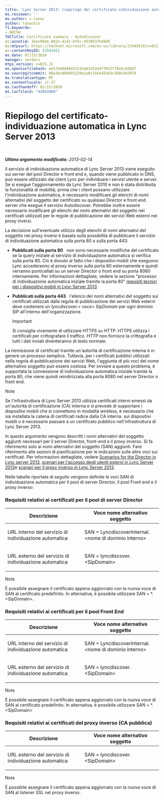 ```yaml
---
title: 'Lync Server 2013: riepilogo del certificato-individuazione automatica'
ms.reviewer: ''
ms.author: v-lanac
author: lanachin
f1.keywords:
- NOCSH
TOCTitle: Certificate summary - Autodiscover
ms:assetid: 16ac96bb-882a-4141-b75c-9530637548d9
ms:mtpsurl: https://technet.microsoft.com/en-us/library/JJ945616(v=OCS.15)
ms:contentKeyID: 51541451
ms.date: 07/23/2014
manager: serdars
mtps_version: v=OCS.15
ms.openlocfilehash: ae57440d4843151da61d24a9ff015778a5c65b07
ms.sourcegitcommit: 88a16c09dd91229e1a8c156445eb3c360c942978
ms.translationtype: MT
ms.contentlocale: it-IT
ms.lasthandoff: 02/15/2020
ms.locfileid: "42043988"
---
```

<div data-xmlns="http://www.w3.org/1999/xhtml">

<div class="topic" data-xmlns="http://www.w3.org/1999/xhtml" data-msxsl="urn:schemas-microsoft-com:xslt" data-cs="http://msdn.microsoft.com/">

<div data-asp="http://msdn2.microsoft.com/asp">

# <a name="certificate-summary---autodiscover-in-lync-server-2013"></a>Riepilogo del certificato-individuazione automatica in Lync Server 2013

</div>

<div id="mainSection">

<div id="mainBody">

<span> </span>

_**Ultimo argomento modificato:** 2013-02-14_

Il servizio di individuazione automatica di Lync Server 2013 viene eseguito sui server del pool Director e front end e, quando viene pubblicato in DNS, può essere utilizzato dai client Lync per individuare i servizi utente e server. Se si esegue l'aggiornamento da Lync Server 2010 e non è stata distribuita la funzionalità di mobilità, prima che i client possano utilizzare l'individuazione automatica, è necessario modificare gli elenchi di nomi alternativi del soggetto del certificato su qualsiasi Director e front end server che esegue il servizio Autodiscover. Potrebbe inoltre essere necessario modificare gli elenchi dei nomi alternativi del soggetto nei certificati utilizzati per le regole di pubblicazione dei servizi Web esterni nei proxy inversi.

La decisione sull'eventuale utilizzo degli elenchi di nomi alternativi del soggetto nei proxy inversi è basata sulla possibilità di pubblicare il servizio di individuazione automatica sulla porta 80 o sulla porta 443:

  - **Pubblicati sulla porta 80**   non sono necessarie modifiche del certificato se la query iniziale al servizio di individuazione automatica si verifica sulla porta 80. Ciò è dovuto al fatto che i dispositivi mobili che eseguono Lync accederanno al proxy inverso sulla porta 80 esternamente e quindi verranno ponticellati su un server Director o front end su porta 8080 internamente. Per informazioni dettagliate, vedere la sezione "processo di individuazione automatica iniziale tramite la porta 80" [requisiti tecnici per i dispositivi mobili in Lync Server 2013](lync-server-2013-technical-requirements-for-mobility.md).

  - **Pubblicati sulla porta 443**   l'elenco dei nomi alternativi del soggetto sui certificati utilizzati dalla regola di pubblicazione dei servizi Web esterni deve contenere un *lyncdiscover.\< voce\> SipDomain* per ogni dominio SIP all'interno dell'organizzazione.
    
    <div>
    

    > [!IMPORTANT]  
    > Si consiglia vivamente di utilizzare HTTPS su HTTP. HTTPS utilizza i certificati per crittografare il traffico. HTTP non fornisce la crittografia e tutti i dati inviati diventeranno di testo normale.

    
    </div>

La riemissione di certificati tramite un'autorità di certificazione interna è in genere un processo semplice. Tuttavia, per i certificati pubblici utilizzati nella regola di pubblicazione dei servizi Web, l'aggiunta di più voci del nome alternativo soggetto può essere costosa. Per ovviare a questo problema, è supportata la connessione di individuazione automatica iniziale tramite la porta 80, che viene quindi reindirizzata alla porta 8080 nel server Director o front end.

<div>


> [!NOTE]  
> Se l'infrastruttura di Lync Server 2013 utilizza certificati interni emessi da un'autorità di certificazione (CA) interna e si prevede di supportare i dispositivi mobili che si connettono in modalità wireless, è necessario che sia installata la catena di certificati radice dalla CA interna. sui dispositivi mobili o è necessario passare a un certificato pubblico nell'infrastruttura di Lync Server 2013.



</div>

In questo argomento vengono descritti i nomi alternativi del soggetto aggiunti necessari per il server Director, front-end e il proxy inverso. Si fa riferimento solo ai nomi alternativi del soggetto (SAN) aggiunti. Fare riferimento alle sezioni di pianificazione per le indicazioni sulle altre voci sui certificati. Per informazioni dettagliate, vedere [Scenarios for the Director in Lync server 2013](lync-server-2013-scenarios-for-the-director.md), [scenari per l'accesso degli utenti esterni in Lync Server 2013](lync-server-2013-scenarios-for-external-user-access.md)e [scenari per il proxy inverso in Lync Server 2013](lync-server-2013-scenarios-for-reverse-proxy.md).

Nelle tabelle riportate di seguito vengono definite le voci SAN di individuazione automatica per il pool di server Director, il pool Front end e il proxy inverso:

### <a name="director-pool-certificate-requirements"></a>Requisiti relativi ai certificati per il pool di server Director

<table>
<colgroup>
<col style="width: 50%" />
<col style="width: 50%" />
</colgroup>
<thead>
<tr class="header">
<th>Descrizione</th>
<th>Voce nome alternativo soggetto</th>
</tr>
</thead>
<tbody>
<tr class="odd">
<td><p>URL interno del servizio di individuazione automatica</p></td>
<td><p>SAN = LyncdiscoverInternal. &lt;nome di dominio interno&gt;</p></td>
</tr>
<tr class="even">
<td><p>URL esterno del servizio di individuazione automatica</p></td>
<td><p>SAN = lyncdiscover. &lt;SipDomain&gt;</p></td>
</tr>
</tbody>
</table>


<div>


> [!NOTE]  
> È possibile assegnare il certificato appena aggiornato con la nuova voce di SAN al certificato predefinito. In alternativa, è possibile utilizzare SAN = *. &lt;SipDomain&gt;.



</div>

### <a name="front-end-pool-certificate-requirements"></a>Requisiti relativi ai certificati per il pool Front End

<table>
<colgroup>
<col style="width: 50%" />
<col style="width: 50%" />
</colgroup>
<thead>
<tr class="header">
<th>Descrizione</th>
<th>Voce nome alternativo soggetto</th>
</tr>
</thead>
<tbody>
<tr class="odd">
<td><p>URL interno del servizio di individuazione automatica</p></td>
<td><p>SAN = LyncdiscoverInternal. &lt;nome di dominio interno&gt;</p></td>
</tr>
<tr class="even">
<td><p>URL esterno del servizio di individuazione automatica</p></td>
<td><p>SAN = lyncdiscover. &lt;SipDomain&gt;</p></td>
</tr>
</tbody>
</table>


<div>


> [!NOTE]  
> È possibile assegnare il certificato appena aggiornato con la nuova voce di SAN al certificato predefinito. In alternativa, è possibile utilizzare SAN = *. &lt;SipDomain&gt;



</div>

### <a name="reverse-proxy-public-ca-certificate-requirements"></a>Requisiti relativi ai certificati del proxy inverso (CA pubblica)

<table>
<colgroup>
<col style="width: 50%" />
<col style="width: 50%" />
</colgroup>
<thead>
<tr class="header">
<th>Descrizione</th>
<th>Voce nome alternativo soggetto</th>
</tr>
</thead>
<tbody>
<tr class="odd">
<td><p>URL esterno del servizio di individuazione automatica</p></td>
<td><p>SAN = lyncdiscover. &lt;SipDomain&gt;</p></td>
</tr>
</tbody>
</table>


<div>


> [!NOTE]  
> È possibile assegnare il certificato appena aggiornato con la nuova voce di SAN al listener SSL nel proxy inverso.



</div>

</div>

<span> </span>

</div>

</div>

</div>


